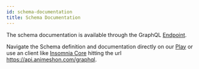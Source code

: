 ```yaml
---
id: schema-documentation
title: Schema Documentation
---
```


The schema documentation is available through the GraphQL [Endpoint](https://api.animeshon.com/graphql).

Navigate the Schema definition and documentation directly on our [Play](https://api.animeshon.com/graphql) or use an client like [Insomnia Core](https://insomnia.rest/products/core/) hitting the url https://api.animeshon.com/graphql.
